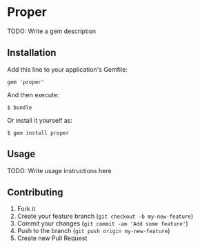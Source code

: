 # Proper

TODO: Write a gem description

## Installation

Add this line to your application's Gemfile:

    gem 'proper'

And then execute:

    $ bundle

Or install it yourself as:

    $ gem install proper

## Usage

TODO: Write usage instructions here

## Contributing

1. Fork it
2. Create your feature branch (`git checkout -b my-new-feature`)
3. Commit your changes (`git commit -am 'Add some feature'`)
4. Push to the branch (`git push origin my-new-feature`)
5. Create new Pull Request
